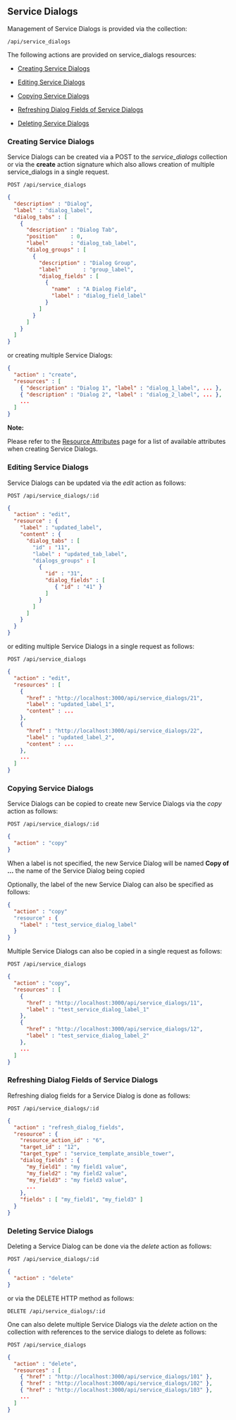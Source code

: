 ---
---

## Service Dialogs

Management of Service Dialogs is provided via the collection:

``` data
/api/service_dialogs
```

The following actions are provided on service\_dialogs resources:

  - [Creating Service Dialogs](#creating-service-dialogs)

  - [Editing Service Dialogs](#editing-service-dialogs)

  - [Copying Service Dialogs](#copying-service-dialogs)

  - [Refreshing Dialog Fields of Service
    Dialogs](#refreshing-dialog-fields-service-dialogs)

  - [Deleting Service Dialogs](#deleting-service-dialogs)

### Creating Service Dialogs

Service Dialogs can be created via a POST to the *service\_dialogs*
collection or via the **create** action signature which also allows
creation of multiple service\_dialogs in a single request.

``` data
POST /api/service_dialogs
```

``` json
{
  "description" : "Dialog",
  "label" : "dialog_label",
  "dialog_tabs" : [
    {
      "description" : "Dialog Tab",
      "position"    : 0,
      "label"       : "dialog_tab_label",
      "dialog_groups" : [
        {
          "description" : "Dialog Group",
          "label"       : "group_label",
          "dialog_fields" : [
            {
              "name"  : "A Dialog Field",
              "label" : "dialog_field_label"
            }
          ]
        }
      ]
    }
  ]
}
```

or creating multiple Service Dialogs:

``` json
{
  "action" : "create",
  "resources" : [
    { "description" : "Dialog 1", "label" : "dialog_1_label", ... },
    { "description" : "Dialog 2", "label" : "dialog_2_label", ... },
    ...
  ]
}
```

**Note:**

Please refer to the [Resource
Attributes](../appendices/resource_attributes.html#service_dialogs) page
for a list of available attributes when creating Service Dialogs.

</div>

### Editing Service Dialogs

Service Dialogs can be updated via the *edit* action as follows:

``` data
POST /api/service_dialogs/:id
```

``` json
{
  "action" : "edit",
  "resource" : {
    "label" : "updated_label",
    "content" : {
      "dialog_tabs" : [
        "id" : "11",
        "label" : "updated_tab_label",
        "dialogs_groups" : [
          {
            "id" : "31",
            "dialog_fields" : [
               { "id" : "41" }
            ]
          }
        ]
      ]
    }
  }
}
```

or editing multiple Service Dialogs in a single request as follows:

``` data
POST /api/service_dialogs
```

``` json
{
  "action" : "edit",
  "resources" : [
    {
      "href" : "http://localhost:3000/api/service_dialogs/21",
      "label" : "updated_label_1",
      "content" : ...
    },
    {
      "href" : "http://localhost:3000/api/service_dialogs/22",
      "label" : "updated_label_2",
      "content" : ...
    },
    ...
  ]
}
```

### Copying Service Dialogs

Service Dialogs can be copied to create new Service Dialogs via the
*copy* action as follows:

``` data
POST /api/service_dialogs/:id
```

``` json
{
  "action" : "copy"
}
```

When a label is not specified, the new Service Dialog will be named
**Copy of …​** the name of the Service Dialog being copied

Optionally, the label of the new Service Dialog can also be specified as
follows:

``` json
{
  "action" : "copy"
  "resource" : {
    "label" : "test_service_dialog_label"
  }
}
```

Multiple Service Dialogs can also be copied in a single request as
follows:

    POST /api/service_dialogs

``` json
{
  "action" : "copy",
  "resources" : [
    {
      "href" : "http://localhost:3000/api/service_dialogs/11",
      "label" : "test_service_dialog_label_1"
    },
    {
      "href" : "http://localhost:3000/api/service_dialogs/12",
      "label" : "test_service_dialog_label_2"
    },
    ...
  ]
}
```

### Refreshing Dialog Fields of Service Dialogs

Refreshing dialog fields for a Service Dialog is done as follows:

    POST /api/service_dialogs/:id

``` json
{
  "action" : "refresh_dialog_fields",
  "resource" : {
    "resource_action_id" : "6",
    "target_id" : "12",
    "target_type" : "service_template_ansible_tower",
    "dialog_fields" : {
      "my_field1" : "my field1 value",
      "my_field2" : "my field2 value",
      "my_field3" : "my field3 value",
      ...
    },
    "fields" : [ "my_field1", "my_field3" ]
  }
}
```

### Deleting Service Dialogs

Deleting a Service Dialog can be done via the *delete* action as
follows:

``` data
POST /api/service_dialogs/:id
```

``` json
{
  "action" : "delete"
}
```

or via the DELETE HTTP method as follows:

``` data
DELETE /api/service_dialogs/:id
```

One can also delete multiple Service Dialogs via the *delete* action on
the collection with references to the service dialogs to delete as
follows:

``` data
POST /api/service_dialogs
```

``` json
{
  "action" : "delete",
  "resources" : [
    { "href" : "http://localhost:3000/api/service_dialogs/101" },
    { "href" : "http://localhost:3000/api/service_dialogs/102" },
    { "href" : "http://localhost:3000/api/service_dialogs/103" },
    ...
  ]
}
```
